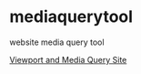 mediaquerytool
==============

website media query tool


<a href="https://github.com/gregmena/mediaquerytool">Viewport and Media Query Site</a>
